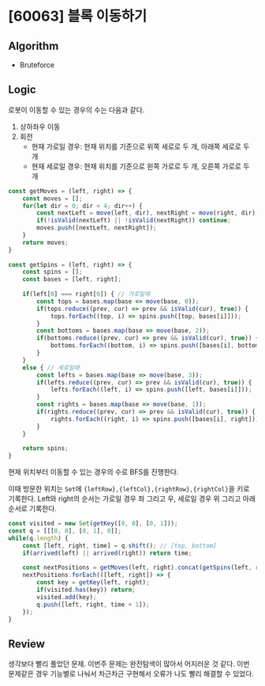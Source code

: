 # [60063] 블록 이동하기
## Algorithm
- Bruteforce
## Logic
로봇이 이동할 수 있는 경우의 수는 다음과 같다.

1. 상하좌우 이동
2. 회전
    - 현재 가로일 경우: 현재 위치를 기준으로 위쪽 세로로 두 개, 아래쪽 세로로 두 개
    - 현재 세로일 경우: 현재 위치를 기준으로 왼쪽 가로로 두 개, 오른쪽 가로로 두 개

```js
const getMoves = (left, right) => {
    const moves = [];
    for(let dir = 0; dir < 4; dir++) {
        const nextLeft = move(left, dir), nextRight = move(right, dir);
        if(!isValid(nextLeft) || !isValid(nextRight)) continue;
        moves.push([nextLeft, nextRight]);
    }
    return moves;
}
    
const getSpins = (left, right) => {
    const spins = [];
    const bases = [left, right];
    
    if(left[0] === right[0]) { // 가로일때
        const tops = bases.map(base => move(base, 0));
        if(tops.reduce((prev, cur) => prev && isValid(cur), true)) {
            tops.forEach((top, i) => spins.push([top, bases[i]]));
        }
        const bottoms = bases.map(base => move(base, 2));
        if(bottoms.reduce((prev, cur) => prev && isValid(cur), true)) {
            bottoms.forEach((bottom, i) => spins.push([bases[i], bottom]));
        }
    }
    else { // 세로일때
        const lefts = bases.map(base => move(base, 3));
        if(lefts.reduce((prev, cur) => prev && isValid(cur), true)) {
            lefts.forEach((left, i) => spins.push([left, bases[i]]));
        }
        const rights = bases.map(base => move(base, 1));
        if(rights.reduce((prev, cur) => prev && isValid(cur), true)) {
            rights.forEach((right, i) => spins.push([bases[i], right]));
        }
    }
    
    return spins;
}
```

현재 위치부터 이동할 수 있는 경우의 수로 BFS를 진행한다.

이때 방문한 위치는 `Set`에 `{leftRow},{leftCol},{rightRow},{rightCol}`을 키로 기록한다.
Left와 right의 순서는 가로일 경우 좌 그리고 우, 세로일 경우 위 그리고 아래 순서로 기록한다.

```js
const visited = new Set(getKey([0, 0], [0, 1]));
const q = [[[0, 0], [0, 1], 0]];
while(q.length) {
    const [left, right, time] = q.shift(); // [top, bottom]
    if(arrived(left) || arrived(right)) return time;
    
    const nextPositions = getMoves(left, right).concat(getSpins(left, right));
    nextPositions.forEach(([left, right]) => {
        const key = getKey(left, right);
        if(visited.has(key)) return;
        visited.add(key);
        q.push([left, right, time + 1]);
    });
}
```

## Review
생각보다 빨리 풀었던 문제. 이번주 문제는 완전탐색이 많아서 어지러운 것 같다.
이번 문제같은 경우 기능별로 나눠서 차근차근 구현해서 오류가 나도 빨리 해결할 수 있었다.